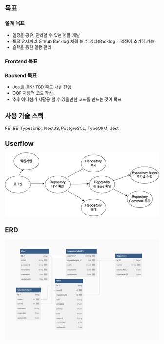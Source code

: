 ## 목표
### 설계 목표
- 일정을 공유, 관리할 수 있는 어플 개발
- 특정 유저끼리 Github Backlog 처럼 볼 수 있다(Backlog + 일정이 추가된 기능)
- 슬랙을 통한 알람 관리

### Frontend 목표

### Backend 목표
- Jest를 통한 TDD 주도 개발 진행
- OOP 지향적 코드 작성
- 추후 어디선가 재활용 할 수 있을만한 코드를 만드는 것이 목표

## 사용 기술 스택
FE: 
BE: Typescript, NestJS, PostgreSQL, TypeORM, Jest

## Userflow
![Userflow](https://github.com/ChipiTodo/.github/blob/main/profile/userflow.png)

## ERD
![ERD](https://github.com/ChipiTodo/.github/blob/main/profile/ERD.png)
